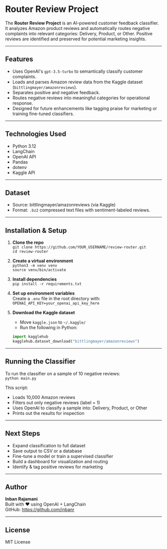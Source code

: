 # Router Review Project

The **Router Review Project** is an AI-powered customer feedback classifier. It analyzes Amazon product reviews and automatically routes negative complaints into relevant categories: Delivery, Product, or Other. Positive reviews are identified and preserved for potential marketing insights.

---

## Features

- Uses OpenAI's `gpt-3.5-turbo` to semantically classify customer complaints.
- Loads and parses Amazon review data from the Kaggle dataset (`bittlingmayer/amazonreviews`).
- Separates positive and negative feedback.
- Routes negative reviews into meaningful categories for operational response.
- Designed for future enhancements like tagging praise for marketing or training fine-tuned classifiers.

---

## Technologies Used

- Python 3.12
- LangChain
- OpenAI API
- Pandas
- dotenv
- Kaggle API

---

## Dataset

- Source: bittlingmayer/amazonreviews (via Kaggle)
- Format: `.bz2` compressed text files with sentiment-labeled reviews.

---

## Installation & Setup

1. **Clone the repo**  
   `git clone https://github.com/YOUR_USERNAME/review-router.git`  
   `cd review-router`

2. **Create a virtual environment**  
   `python3 -m venv venv`  
   `source venv/bin/activate`

3. **Install dependencies**  
   `pip install -r requirements.txt`

4. **Set up environment variables**  
   Create a `.env` file in the root directory with:  
   `OPENAI_API_KEY=your_openai_api_key_here`

5. **Download the Kaggle dataset**  
   - Move `kaggle.json` to `~/.kaggle/`  
   - Run the following in Python:

   ```python
   import kagglehub
   kagglehub.dataset_download("bittlingmayer/amazonreviews")
   ```

---

## Running the Classifier

To run the classifier on a sample of 10 negative reviews:  
`python main.py`

This script:
- Loads 10,000 Amazon reviews
- Filters out only negative reviews (label = 1)
- Uses OpenAI to classify a sample into: Delivery, Product, or Other
- Prints out the results for inspection

---

## Next Steps

- Expand classification to full dataset
- Save output to CSV or a database
- Fine-tune a model or train a supervised classifier
- Build a dashboard for visualization and routing
- Identify & tag positive reviews for marketing

---

## Author

**Inban Rajamani**  
Built with ❤️ using OpenAI + LangChain  
GitHub: https://github.com/inbanr

---

## License

MIT License